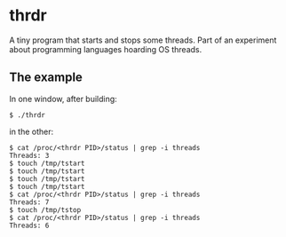 thrdr
=====

A tiny program that starts and stops some threads.  Part of an experiment about programming languages hoarding OS threads.


## The example

In one window, after building:

```
$ ./thrdr
```

in the other:

```
$ cat /proc/<thrdr PID>/status | grep -i threads
Threads: 3
$ touch /tmp/tstart
$ touch /tmp/tstart
$ touch /tmp/tstart
$ touch /tmp/tstart
$ cat /proc/<thrdr PID>/status | grep -i threads
Threads: 7
$ touch /tmp/tstop
$ cat /proc/<thrdr PID>/status | grep -i threads
Threads: 6
```
